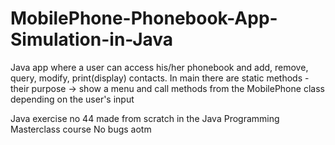 # MobilePhone-Phonebook-App-Simulation-in-Java

Java app where a user can access his/her phonebook and add, remove, query, modify, print(display) contacts. In main there are static methods - their purpose -> show a menu and call
methods from the MobilePhone class depending on the user's input




Java exercise no 44 made from scratch in the Java Programming Masterclass course
No bugs aotm

